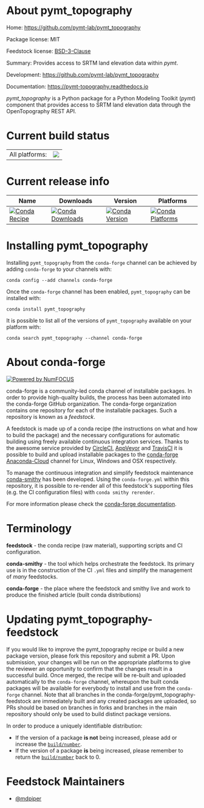 About pymt_topography
=====================

Home: https://github.com/pymt-lab/pymt_topography

Package license: MIT

Feedstock license: [BSD-3-Clause](https://github.com/conda-forge/pymt_topography-feedstock/blob/master/LICENSE.txt)

Summary: Provides access to SRTM land elevation data within *pymt*.

Development: https://github.com/pymt-lab/pymt_topography

Documentation: https://pymt-topography.readthedocs.io

*pymt_topography* is a Python package for a Python Modeling Toolkit (*pymt*)
component that provides access to SRTM land elevation data through the
OpenTopography REST API.


Current build status
====================


<table><tr><td>All platforms:</td>
    <td>
      <a href="https://dev.azure.com/conda-forge/feedstock-builds/_build/latest?definitionId=12130&branchName=master">
        <img src="https://dev.azure.com/conda-forge/feedstock-builds/_apis/build/status/pymt_topography-feedstock?branchName=master">
      </a>
    </td>
  </tr>
</table>

Current release info
====================

| Name | Downloads | Version | Platforms |
| --- | --- | --- | --- |
| [![Conda Recipe](https://img.shields.io/badge/recipe-pymt_topography-green.svg)](https://anaconda.org/conda-forge/pymt_topography) | [![Conda Downloads](https://img.shields.io/conda/dn/conda-forge/pymt_topography.svg)](https://anaconda.org/conda-forge/pymt_topography) | [![Conda Version](https://img.shields.io/conda/vn/conda-forge/pymt_topography.svg)](https://anaconda.org/conda-forge/pymt_topography) | [![Conda Platforms](https://img.shields.io/conda/pn/conda-forge/pymt_topography.svg)](https://anaconda.org/conda-forge/pymt_topography) |

Installing pymt_topography
==========================

Installing `pymt_topography` from the `conda-forge` channel can be achieved by adding `conda-forge` to your channels with:

```
conda config --add channels conda-forge
```

Once the `conda-forge` channel has been enabled, `pymt_topography` can be installed with:

```
conda install pymt_topography
```

It is possible to list all of the versions of `pymt_topography` available on your platform with:

```
conda search pymt_topography --channel conda-forge
```


About conda-forge
=================

[![Powered by NumFOCUS](https://img.shields.io/badge/powered%20by-NumFOCUS-orange.svg?style=flat&colorA=E1523D&colorB=007D8A)](http://numfocus.org)

conda-forge is a community-led conda channel of installable packages.
In order to provide high-quality builds, the process has been automated into the
conda-forge GitHub organization. The conda-forge organization contains one repository
for each of the installable packages. Such a repository is known as a *feedstock*.

A feedstock is made up of a conda recipe (the instructions on what and how to build
the package) and the necessary configurations for automatic building using freely
available continuous integration services. Thanks to the awesome service provided by
[CircleCI](https://circleci.com/), [AppVeyor](https://www.appveyor.com/)
and [TravisCI](https://travis-ci.com/) it is possible to build and upload installable
packages to the [conda-forge](https://anaconda.org/conda-forge)
[Anaconda-Cloud](https://anaconda.org/) channel for Linux, Windows and OSX respectively.

To manage the continuous integration and simplify feedstock maintenance
[conda-smithy](https://github.com/conda-forge/conda-smithy) has been developed.
Using the ``conda-forge.yml`` within this repository, it is possible to re-render all of
this feedstock's supporting files (e.g. the CI configuration files) with ``conda smithy rerender``.

For more information please check the [conda-forge documentation](https://conda-forge.org/docs/).

Terminology
===========

**feedstock** - the conda recipe (raw material), supporting scripts and CI configuration.

**conda-smithy** - the tool which helps orchestrate the feedstock.
                   Its primary use is in the construction of the CI ``.yml`` files
                   and simplify the management of *many* feedstocks.

**conda-forge** - the place where the feedstock and smithy live and work to
                  produce the finished article (built conda distributions)


Updating pymt_topography-feedstock
==================================

If you would like to improve the pymt_topography recipe or build a new
package version, please fork this repository and submit a PR. Upon submission,
your changes will be run on the appropriate platforms to give the reviewer an
opportunity to confirm that the changes result in a successful build. Once
merged, the recipe will be re-built and uploaded automatically to the
`conda-forge` channel, whereupon the built conda packages will be available for
everybody to install and use from the `conda-forge` channel.
Note that all branches in the conda-forge/pymt_topography-feedstock are
immediately built and any created packages are uploaded, so PRs should be based
on branches in forks and branches in the main repository should only be used to
build distinct package versions.

In order to produce a uniquely identifiable distribution:
 * If the version of a package **is not** being increased, please add or increase
   the [``build/number``](https://docs.conda.io/projects/conda-build/en/latest/resources/define-metadata.html#build-number-and-string).
 * If the version of a package **is** being increased, please remember to return
   the [``build/number``](https://docs.conda.io/projects/conda-build/en/latest/resources/define-metadata.html#build-number-and-string)
   back to 0.

Feedstock Maintainers
=====================

* [@mdpiper](https://github.com/mdpiper/)

